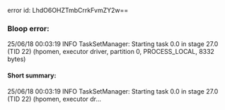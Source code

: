 error id: LhdO6OHZTmbCrrkFvmZY2w==
### Bloop error:

25/06/18 00:03:19 INFO TaskSetManager: Starting task 0.0 in stage 27.0 (TID 22) (hpomen, executor driver, partition 0, PROCESS_LOCAL, 8332 bytes)
#### Short summary: 

25/06/18 00:03:19 INFO TaskSetManager: Starting task 0.0 in stage 27.0 (TID 22) (hpomen, executor dr...